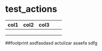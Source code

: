 # test_actions

|  col1 | col2  | col3  |   |   |
|---|---|---|---|---|
|   |   |   |   |   |
|   |   |   |   |   |
|   |   |   |   |   |wtestazssimasdfwerg
##footprint
asdfasdasd
actulizar
asaefa
sdfg
